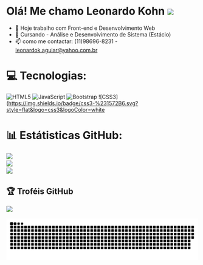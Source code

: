 # Olá! Me chamo Leonardo Kohn <img src="https://media.giphy.com/media/iigp4VDyf5dCLRlGkm/giphy.gif" width="50"></h1>

- 👔 Hoje trabalho com Front-end e Desenvolvimento Web
- 📖 Cursando - Análise e Desenvolvimento de Sistema (Estácio)
- 📫 como me contactar: (11)98696-8231 - leonardok.aguiar@yahoo.com.br

# 💻 Tecnologias:
![HTML5](https://img.shields.io/badge/html5-%23E34F26.svg?style=flat&logo=html5&logoColor=white) 
![JavaScript](https://img.shields.io/badge/javascript-%23323330.svg?style=flat&logo=javascript&logoColor=%23F7DF1E)
![Bootstrap](https://img.shields.io/badge/bootstrap-%23563D7C.svg?style=flat&logo=bootstrap&logoColor=white)
![CSS3](https://img.shields.io/badge/css3-%231572B6.svg?style=flat&logo=css3&logoColor=white 


# 📊 Estátisticas GitHub:
![](https://github-readme-stats.vercel.app/api?username=LeonardoKohnAguiar&theme=vision-friendly-dark&hide_border=false&include_all_commits=false&count_private=false)<br/>
![](https://github-readme-streak-stats.herokuapp.com/?user=LeonardoKohnAguiar&theme=vision-friendly-dark&hide_border=false)<br/>
![](https://github-readme-stats.vercel.app/api/top-langs/?username=LeonardoKohnAguiar&theme=vision-friendly-dark&hide_border=false&include_all_commits=false&count_private=false&layout=compact)

## 🏆 Troféis GitHub

![](https://github-profile-trophy.vercel.app/?username=LeonardoKohnAguiar&theme=juicyfresh&no-frame=true&no-bg=false&margin-w=4)

![Snake animation](https://github.com/Leodf/Leodf/blob/output/github-contribution-grid-snake.svg)
